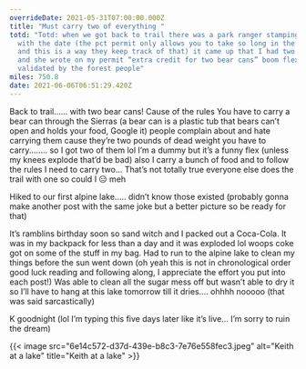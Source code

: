 ```yaml
---
overrideDate: 2021-05-31T07:00:00.000Z
title: "Must carry two of everything "
totd: "Totd: when we got back to trail there was a park ranger stamping permits
  with the date (the pct permit only allows you to take so long in the Sierras
  and this is a way they keep track of that) it came up that I had two bear cans
  and she wrote on my permit “extra credit for two bear cans” boom flex is
  validated by the forest people"
miles: 750.8
date: 2021-06-06T06:51:29.420Z
---
```

Back to trail...... with two bear cans! Cause of the rules You have to carry a bear can through the Sierras (a bear can is a plastic tub that bears can’t open and holds your food, Google it) people complain about and hate carrying them cause they’re two pounds of dead weight you have to carry........ so I got two of them lol I’m a dummy but it’s a funny flex (unless my knees explode that’d be bad) also I carry a bunch of food and to follow the rules I need to carry two... That’s not totally true everyone else does the trail with one so could I 😑 meh



Hiked to our first alpine lake..... didn’t know those existed (probably gonna make another post with the same joke but a better picture so be ready for that)



It’s ramblins birthday soon so sand witch and I packed out a Coca-Cola. It was in my backpack for less than a day and it was exploded lol woops coke got on some of the stuff in my bag. Had to run to the alpine lake to clean my things before the sun went down (oh yeah this is not in chronological order good luck reading and following along, I appreciate the effort you put into each post!) Was able to clean all the sugar mess off but wasn’t able to dry it so I’ll have to hang at this lake tomorrow till it dries.... ohhhh nooooo (that was said sarcastically)



K goodnight (lol I’m typing this five days later like it’s live... I’m sorry to ruin the dream)



{{< image src="6e14c572-d37d-439e-b8c3-7e76e558fec3.jpeg" alt="Keith at a lake" title="Keith at a lake" >}}